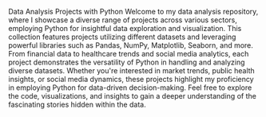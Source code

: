 
Data Analysis Projects with Python
Welcome to my data analysis repository, where I showcase a diverse range of projects across various sectors, employing Python for insightful data exploration and visualization. This collection features projects utilizing different datasets and leveraging powerful libraries such as Pandas, NumPy, Matplotlib, Seaborn, and more. From financial data to healthcare trends and social media analytics, each project demonstrates the versatility of Python in handling and analyzing diverse datasets. Whether you're interested in market trends, public health insights, or social media dynamics, these projects highlight my proficiency in employing Python for data-driven decision-making. Feel free to explore the code, visualizations, and insights to gain a deeper understanding of the fascinating stories hidden within the data.





